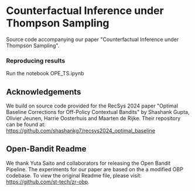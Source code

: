 # Counterfactual Inference under Thompson Sampling
Source code accompanying our paper "Counterfactual Inference under Thompson Sampling".

### Reproducing results

Run the notebook OPE_TS.ipynb

## Acknowledgements
We build on source code provided for the RecSys 2024 paper "Optimal Baseline Corrections for Off-Policy Contextual Bandits" by Shashank Gupta, Olivier Jeunen, Harrie Oosterhuis and Maarten de Rijke.
Their repository can be found at: https://github.com/shashankg7/recsys2024_optimal_baseline

## Open-Bandit Readme
We thank Yuta Saito and collaborators for releasing the Open Bandit Pipeline. The experiments for our paper are based on the a modified OBP codebase. To view the original Readme file, please visit: https://github.com/st-tech/zr-obp.
